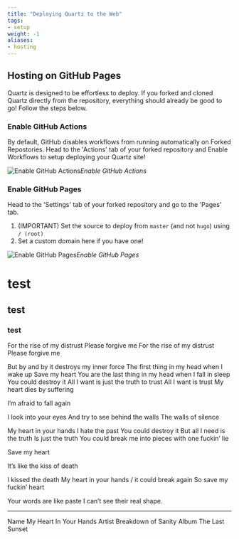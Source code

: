 ```yaml
---
title: "Deploying Quartz to the Web"
tags:
- setup
weight: -1
aliases:
- hosting
---
```


## Hosting on GitHub Pages
Quartz is designed to be effortless to deploy. If you forked and cloned Quartz directly from the repository, everything should already be good to go! Follow the steps below.

### Enable GitHub Actions
By default, GitHub disables workflows from running automatically on Forked Repostories. Head to the 'Actions' tab of your forked repository and Enable Workflows to setup deploying your Quartz site!

![Enable GitHub Actions](notes/images/github-actions.png)*Enable GitHub Actions*

### Enable GitHub Pages

Head to the 'Settings' tab of your forked repository and go to the 'Pages' tab.

1. (IMPORTANT) Set the source to deploy from `master` (and not `hugo`) using `/ (root)`
2. Set a custom domain here if you have one!

![Enable GitHub Pages](/notes/images/github-pages.png)*Enable GitHub Pages*

# test
## test
### test
For the rise of my distrust
Please forgive me
For the rise of my distrust
Please forgive me

But by and by it destroys my inner force
The first thing in my head when I wake up
Save my heart
You are the last thing in my head when I fall in sleep
You could destroy it
All I want is just the truth to trust
All I want is trust
My heart dies by suffering

I’m afraid to fall again

I look into your eyes
And try to see behind the walls
The walls of silence

My heart in your hands
I hate the past
You could destroy it
But all I need is the truth
Is just the truth
You could break me into pieces with one fuckin’ lie

Save my heart

It’s like the kiss of death

I kissed the death
My heart in your hands / it could break again
So save my fuckin’ heart

Your words are like paste
I can’t see their real shape.


______________________________
Name    My Heart In Your Hands
Artist  Breakdown of Sanity
Album   The Last Sunset